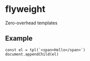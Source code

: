 # flyweight
Zero-overhead templates

## Example

    const el = tpl(`<span>Hello</span>`)
    document.appendChild(el)
